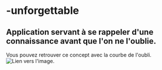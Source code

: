 # -unforgettable
## Application servant à se rappeler d'une connaissance **avant que l'on ne l'oublie.**
Vous pouvez retrouver ce concept avec la courbe de l'oubli.
![Lien vers l'image](https://lh5.googleusercontent.com/QAjVnS_KLVZN_cVLkSV8YcLIFAaON9ODczeo0kclpWYPmUNFLva3N2WNTxI86Zh_BWgCRl0KjrvtB7UNDcHV084mVQHfiOuC1tI0ewq5gZMFl8XTdpzawCzBepRGCBIoeydCbbHB "titre de lien optionnel").
